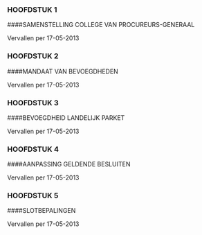 <meta http-equiv='Content-Type' content='text/html; charset=utf-8' />

### HOOFDSTUK  1  

####SAMENSTELLING COLLEGE VAN PROCUREURS-GENERAAL 

Vervallen per 17-05-2013 

### HOOFDSTUK  2  

####MANDAAT VAN BEVOEGDHEDEN 

Vervallen per 17-05-2013 

### HOOFDSTUK  3  

####BEVOEGDHEID LANDELIJK PARKET 

Vervallen per 17-05-2013 

### HOOFDSTUK  4  

####AANPASSING GELDENDE BESLUITEN 

Vervallen per 17-05-2013 

### HOOFDSTUK  5  

####SLOTBEPALINGEN 

Vervallen per 17-05-2013 

